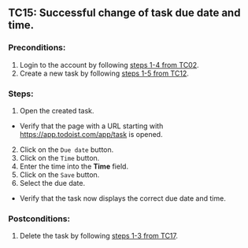 ## TC15: Successful change of task due date and time.
### Preconditions:
1. Login to the account by following [steps 1-4 from TC02](TC02.md).
2. Create a new task by following [steps 1-5 from TC12](TC12.md).
### Steps:
1. Open the created task.
* Verify that the page with a URL starting with https://app.todoist.com/app/task is opened.
2. Click on the `Due date` button.
3. Click on the `Time` button.
4. Enter the time into the **Time** field.
5. Click on the `Save` button.
3. Select the due date.
* Verify that the task now displays the correct due date and time.
### Postconditions:
1. Delete the task by following [steps 1-3 from TC17](TC17.md).